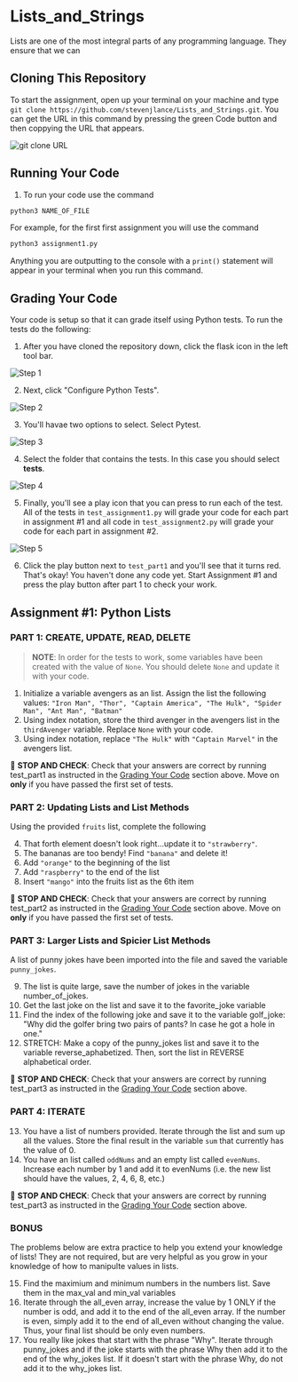 # Lists_and_Strings

Lists are one of the most integral parts of any programming language. They ensure that we can

## Cloning This Repository

To start the assignment, open up your terminal on your machine and type `git clone https://github.com/stevenjlance/Lists_and_Strings.git`. You can get the URL in this command by pressing the green Code button and then coppying the URL that appears.

![git clone URL](./images/gitClone.png)

## Running Your Code

1. To run your code use the command

```bash
python3 NAME_OF_FILE
```

For example, for the first first assignment you will use the command

```bash
python3 assignment1.py
```

Anything you are outputting to the console with a `print()` statement will appear in your terminal when you run this command.

## Grading Your Code

Your code is setup so that it can grade itself using Python tests. To run the tests do the following:

1. After you have cloned the repository down, click the flask icon in the left tool bar.

![Step 1](./images/Step1.jpg)

2. Next, click "Configure Python Tests".

![Step 2](./images/Step2.jpg)

3. You'll havae two options to select. Select Pytest.

![Step 3](./images/Step3.jpg)

4. Select the folder that contains the tests. In this case you should select **tests**.

![Step 4](./images/Step4.jpg)

5. Finally, you'll see a play icon that you can press to run each of the test. All of the tests in `test_assignment1.py` will grade your code for each part in assignment #1 and all code in `test_assignment2.py` will grade your code for each part in assignment #2.

![Step 5](./images/Step5.png)

6. Click the play button next to `test_part1` and you'll see that it turns red. That's okay! You haven't done any code yet. Start Assignment #1 and press the play button after part 1 to check your work.

## Assignment #1: Python Lists

### PART 1: CREATE, UPDATE, READ, DELETE

> **NOTE**: In order for the tests to work, some variables have been created with the value of `None`. You should delete `None` and update it with your code.

1. Initialize a variable avengers as an list. Assign the list the following values: `"Iron Man", "Thor", "Captain America", "The Hulk", "Spider Man", "Ant Man", "Batman"`
2. Using index notation, store the third avenger in the avengers list in the `thirdAvenger` variable. Replace `None` with your code.
3. Using index notation, replace `"The Hulk"` with `"Captain Marvel"` in the avengers list.

🛑 **STOP AND CHECK**: Check that your answers are correct by running test_part1 as instructed in the [Grading Your Code](#grading-your-code) section above. Move on **only** if you have passed the first set of tests.

### PART 2: Updating Lists and List Methods

Using the provided `fruits` list, complete the following

4. That forth element doesn't look right...update it to `"strawberry"`.
5. The bananas are too bendy! Find `"banana"` and delete it!
6. Add `"orange"` to the beginning of the list
7. Add `"raspberry"` to the end of the list
8. Insert `"mango"` into the fruits list as the 6th item

🛑 **STOP AND CHECK**: Check that your answers are correct by running test_part2 as instructed in the [Grading Your Code](#grading-your-code) section above. Move on **only** if you have passed the first set of tests.

### PART 3: Larger Lists and Spicier List Methods

A list of punny jokes have been imported into the file and saved the variable `punny_jokes`.

9. The list is quite large, save the number of jokes in the variable number_of_jokes.
10. Get the last joke on the list and save it to the favorite_joke variable
11. Find the index of the following joke and save it to the variable golf_joke: "Why did the golfer bring two pairs of pants? In case he got a hole in one."
12. STRETCH: Make a copy of the punny_jokes list and save it to the variable reverse_aphabetized. Then, sort the list in REVERSE alphabetical order.

🛑 **STOP AND CHECK**: Check that your answers are correct by running test_part3 as instructed in the [Grading Your Code](#grading-your-code) section above.

### PART 4: ITERATE

13. You have a list of numbers provided. Iterate through the list and sum up all the values. Store the final result in the variable `sum` that currently has the value of 0.
14. You have an list called `oddNums` and an empty list called `evenNums`. Increase each number by 1 and add it to evenNums (i.e. the new list should have the values, 2, 4, 6, 8, etc.)

🛑 **STOP AND CHECK**: Check that your answers are correct by running test_part3 as instructed in the [Grading Your Code](#grading-your-code) section above.

### BONUS

The problems below are extra practice to help you extend your knowledge of lists! They are not required, but are very helpful as you grow in your knowledge of how to manipulte values in lists.

15. Find the maximium and minimum numbers in the numbers list. Save them in the max_val and min_val variables
16. Iterate through the all_even array, increase the value by 1 ONLY if the number is odd, and add it to the end of the all_even array. If the number is even, simply add it to the end of all_even without changing the value. Thus, your final list should be only even numbers.
17. You really like jokes that start with the phrase "Why". Iterate through punny_jokes and if the joke starts with the phrase Why then add it to the end of the why_jokes list. If it doesn't start with the phrase Why, do not add it to the why_jokes list.
